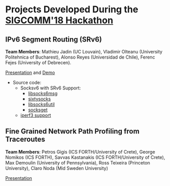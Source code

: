 # Projects Developed During the [SIGCOMM'18 Hackathon](https://conferences.sigcomm.org/sigcomm/2018/hackathon.html)

## IPv6 Segment Routing (SRv6)

**Team Members**:
Mathieu Jadin (UC Louvain), Vladimir Olteanu (University Politehnica of Bucharest), Alonso Reyes (Universidad de Chile), Ferenc Fejes (University of Debrecen).

[Presentation](https://docs.google.com/presentation/d/1T00nLg7H7R5nX489IGLG3lEmP_P-I4o2fgh5tR_7ZPA/edit?usp=sharing) and [Demo](https://www.youtube.com/watch?v=e03SLEb-B3k&feature=youtu.be)

* Source code: 
    * Socksv6 with SRv6 Support:
        * [libsocks6msg](https://github.com/45G/libsocks6msg/tree/ipv6sr)
        * [sixtysocks](https://github.com/45G/sixtysocks/tree/ipv6sr)
        * [libsocks6util](https://github.com/45G/libsocks6util/tree/ipv6sr)
        * [socksget](https://github.com/45G/socksget/tree/ipv6sr)
    * [iperf3 support](https://github.com/SPYFF/iperf/tree/seg6)

## Fine Grained Network Path Profiling from Traceroutes

**Team Members**:
Petros Gigis (ICS FORTH/University of Crete), George Nomikos (ICS FORTH), Savvas Kastanakis (ICS FORTH/University of Crete), Max Demoulin (University of Pennsylvania), Ross Teixeira (Princeton University), Claro Noda (Mid Sweden University)

[Presentation](https://github.com/acmsigcomm18hackathon/hackathonprojects/blob/master/SIGCOMM%20Hackathon.pdf)

